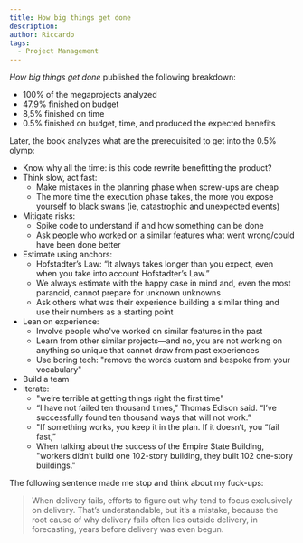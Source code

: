 ```yaml
---
title: How big things get done
description:
author: Riccardo
tags:
  - Project Management
---
```


*How big things get done* published the following breakdown:
- 100% of the megaprojects analyzed
- 47.9% finished on budget
- 8,5% finished on time
- 0.5% finished on budget, time, and produced the expected benefits

Later, the book analyzes what are the prerequisited to get into the 0.5% olymp:
- Know why all the time: is this code rewrite benefitting the product?
- Think slow, act fast:
  - Make mistakes in the planning phase when screw-ups are cheap
  - The more time the execution phase takes, the more you expose yourself to black swans (ie, catastrophic and unexpected events)
- Mitigate risks:
  - Spike code to understand if and how something can be done
  - Ask people who worked on a similar features what went wrong/could have been done better
- Estimate using anchors:
  - Hofstadter’s Law: “It always takes longer than you expect, even when you take into account Hofstadter’s Law.”
  - We always estimate with the happy case in mind and, even the most paranoid, cannot prepare for unknown unknowns
  - Ask others what was their experience building a similar thing and use their numbers as a starting point
- Lean on experience:
  - Involve people who've worked on similar features in the past
  - Learn from other similar projects—and no, you are not working on anything so unique that cannot draw from past experiences
  - Use boring tech: "remove the words custom and bespoke from your vocabulary"
- Build a team
- Iterate:
  - "we’re terrible at getting things right the first time"
  - “I have not failed ten thousand times,” Thomas Edison said. “I’ve successfully found ten thousand ways that will not work.”
  - "If something works, you keep it in the plan. If it doesn’t, you “fail fast,”
  - When talking about the success of the Empire State Building, "workers didn’t build one 102-story building, they built 102 one-story buildings."

The following sentence made me stop and think about my fuck-ups:
> When delivery fails, efforts to figure out why tend to focus exclusively on delivery. That’s understandable, but it’s a mistake, because the root cause of why delivery fails often lies outside delivery, in forecasting, years before delivery was even begun.
